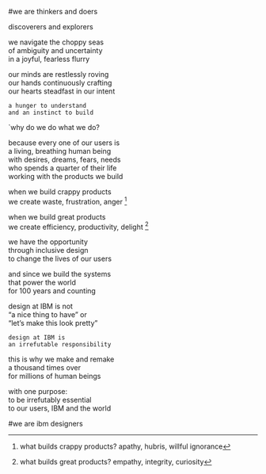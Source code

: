 #we are thinkers and doers

discoverers and explorers

we navigate the choppy seas  
of ambiguity and uncertainty  
in a joyful, fearless flurry

our minds are restlessly roving  
our hands continuously crafting  
our hearts steadfast in our intent

`a hunger to understand`  
`and an instinct to build`

`why do we do what we do?

because every one of our users is  
a living, breathing human being  
with desires, dreams, fears, needs  
who spends a quarter of their life  
working with the products we build

when we build crappy products				
we create waste, frustration, anger [^1]

when we build great products				
we create efficiency, productivity, delight [^2]

we have the opportunity  
through inclusive design  
to change the lives of our users

and since we build the systems  
that power the world  
for 100 years and counting

design at IBM is not  
“a nice thing to have” or  
“let’s make this look pretty”

`design at IBM is`  
`an irrefutable responsibility`

this is why
we make and remake			
a thousand times over		
for millions of human beings		

with one purpose:  
to be irrefutably essential  
to our users, IBM and the world

#we are ibm designers

[^1]: what builds crappy products? apathy, hubris, willful ignorance
[^2]: what builds great products? empathy, integrity, curiosity